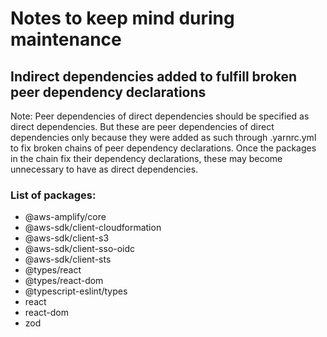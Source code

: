 # Notes to keep mind during maintenance

## Indirect dependencies added to fulfill broken peer dependency declarations

Note: Peer dependencies of direct dependencies should be specified as direct
dependencies. But these are peer dependencies of direct dependencies only
because they were added as such through .yarnrc.yml to fix broken chains of
peer dependency declarations. Once the packages in the chain fix their
dependency declarations, these may become unnecessary to have as direct
dependencies.

### List of packages:

- @aws-amplify/core
- @aws-sdk/client-cloudformation
- @aws-sdk/client-s3
- @aws-sdk/client-sso-oidc
- @aws-sdk/client-sts
- @types/react
- @types/react-dom
- @typescript-eslint/types
- react
- react-dom
- zod
